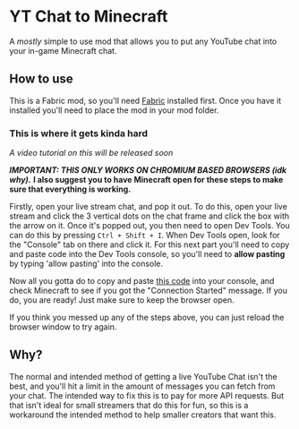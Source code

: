 # YT Chat to Minecraft
A *mostly* simple to use mod that allows you to put any YouTube chat into your in-game Minecraft chat.

## How to use
This is a Fabric mod, so you'll need [Fabric](https://fabricmc.net/use/installer/) installed first. Once you have it installed you'll need to place the mod in your mod folder.

### This is where it gets kinda hard
*A video tutorial on this will be released soon*

***IMPORTANT: THIS ONLY WORKS ON CHROMIUM BASED BROWSERS (idk why).***  **I also suggest you to have Minecraft open for these steps to make sure that everything is working.**

Firstly, open your live stream chat, and pop it out. To do this, open your live stream and click the 3 vertical dots on the chat frame and click the box with the arrow on it. Once it's popped out, you then need to open Dev Tools. You can do this by pressing `Ctrl + Shift + I`.  When Dev Tools open, look for the "Console" tab on there and click it.  For this next part you'll need to copy and paste code into the Dev Tools console, so you'll need to **allow pasting** by typing 'allow pasting' into the console. 

Now all you gotta do to copy and paste [this code](https://gist.github.com/Allybe/7c468f932e3785023d76273523f0a9f3) into your console, and check Minecraft to see if you got the "Connection Started" message. If you do, you are ready! Just make sure to keep the browser open.

If you think you messed up any of the steps above, you can just reload the browser window to try again.

## Why?
The normal and intended method of getting a live YouTube Chat isn't the best, and you'll hit a limit in the amount of messages you can fetch from your chat. The intended way to fix this is to pay for more API requests. But that isn't ideal for small streamers that do this for fun, so this is a workaround the intended method to help smaller creators that want this.